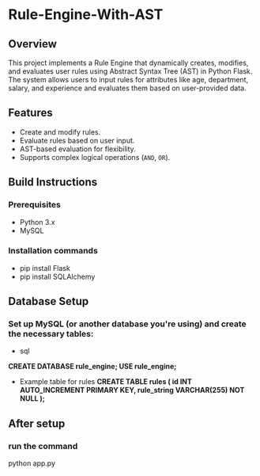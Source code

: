 # Rule-Engine-With-AST
## Overview
This project implements a Rule Engine that dynamically creates, modifies, and evaluates user rules using Abstract Syntax Tree (AST) in Python Flask. The system allows users to input rules for attributes like age, department, salary, and experience and evaluates them based on user-provided data.

## Features
- Create and modify rules.
- Evaluate rules based on user input.
- AST-based evaluation for flexibility.
- Supports complex logical operations (`AND`, `OR`).

## Build Instructions

### Prerequisites
- Python 3.x
- MySQL
### Installation commands
- pip install Flask
- pip install SQLAlchemy

## Database Setup
### Set up MySQL (or another database you're using) and create the necessary tables:

- sql

**CREATE DATABASE rule_engine;
USE rule_engine;**

- Example table for rules
**CREATE TABLE rules (
    id INT AUTO_INCREMENT PRIMARY KEY,
    rule_string VARCHAR(255) NOT NULL
);**



## After setup
### run the command
python app.py

  
